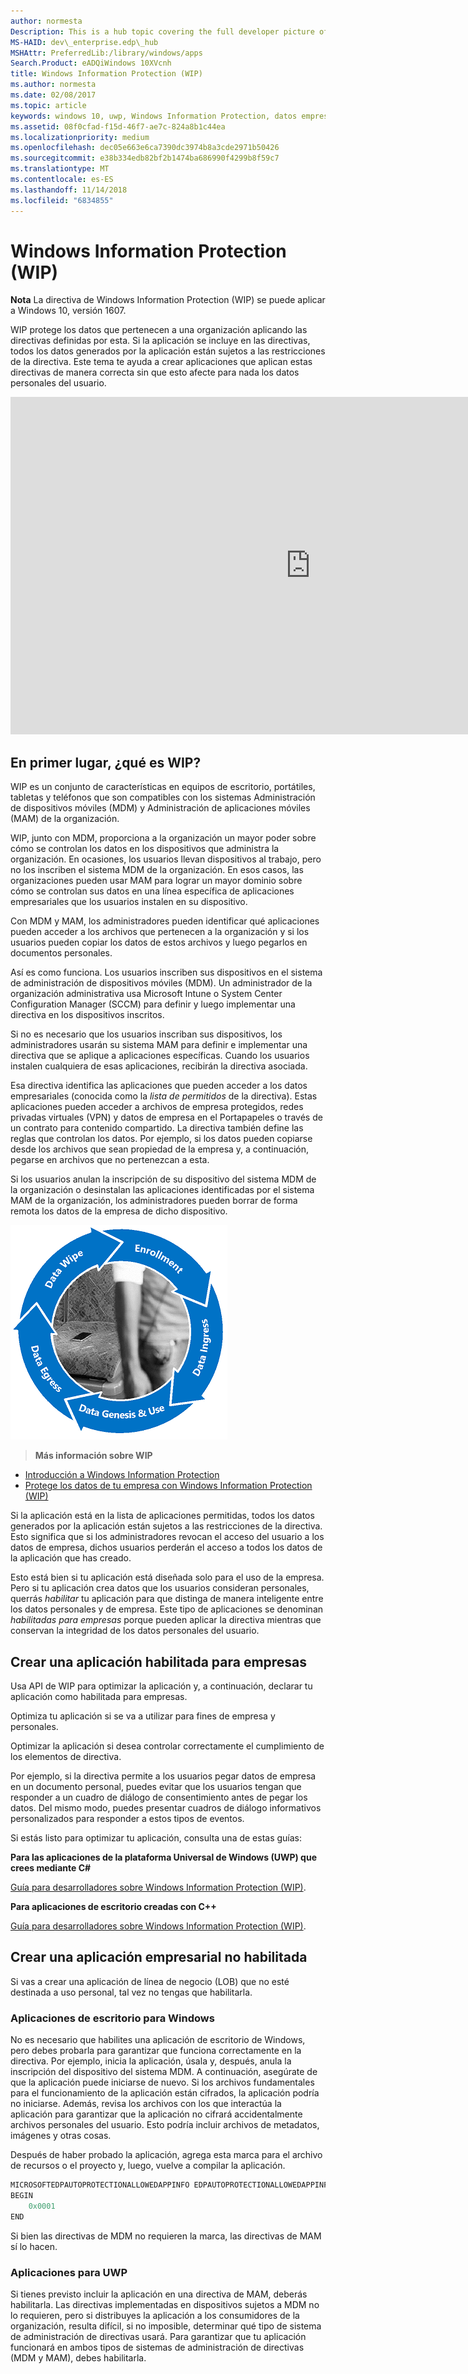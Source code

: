 ```yaml
---
author: normesta
Description: This is a hub topic covering the full developer picture of how Windows Information Protection (WIP) relates to files, buffers, clipboard, networking, background tasks, and data protection under lock.
MS-HAID: dev\_enterprise.edp\_hub
MSHAttr: PreferredLib:/library/windows/apps
Search.Product: eADQiWindows 10XVcnh
title: Windows Information Protection (WIP)
ms.author: normesta
ms.date: 02/08/2017
ms.topic: article
keywords: windows 10, uwp, Windows Information Protection, datos empresariales, protección de datos empresariales, edp, aplicaciones habilitadas
ms.assetid: 08f0cfad-f15d-46f7-ae7c-824a8b1c44ea
ms.localizationpriority: medium
ms.openlocfilehash: dec05e663e6ca7390dc3974b8a3cde2971b50426
ms.sourcegitcommit: e38b334edb82bf2b1474ba686990f4299b8f59c7
ms.translationtype: MT
ms.contentlocale: es-ES
ms.lasthandoff: 11/14/2018
ms.locfileid: "6834855"
---
```

# <a name="windows-information-protection-wip"></a>Windows Information Protection (WIP)

__Nota__ La directiva de Windows Information Protection (WIP) se puede aplicar a Windows 10, versión 1607.

WIP protege los datos que pertenecen a una organización aplicando las directivas definidas por esta. Si la aplicación se incluye en las directivas, todos los datos generados por la aplicación están sujetos a las restricciones de la directiva. Este tema te ayuda a crear aplicaciones que aplican estas directivas de manera correcta sin que esto afecte para nada los datos personales del usuario.
<iframe src="https://channel9.msdn.com/Blogs/Windows-Development-for-the-Enterprise/Securing-Enterprise-Data-with-Windows-Information-Protection/player" width="960" height="540" allowFullScreen frameBorder="0"></iframe>

## <a name="first-what-is-wip"></a>En primer lugar, ¿qué es WIP?

WIP es un conjunto de características en equipos de escritorio, portátiles, tabletas y teléfonos que son compatibles con los sistemas Administración de dispositivos móviles (MDM) y Administración de aplicaciones móviles (MAM) de la organización.

WIP, junto con MDM, proporciona a la organización un mayor poder sobre cómo se controlan los datos en los dispositivos que administra la organización. En ocasiones, los usuarios llevan dispositivos al trabajo, pero no los inscriben el sistema MDM de la organización.  En esos casos, las organizaciones pueden usar MAM para lograr un mayor dominio sobre cómo se controlan sus datos en una línea específica de aplicaciones empresariales que los usuarios instalen en su dispositivo.

Con MDM y MAM, los administradores pueden identificar qué aplicaciones pueden acceder a los archivos que pertenecen a la organización y si los usuarios pueden copiar los datos de estos archivos y luego pegarlos en documentos personales.

Así es como funciona. Los usuarios inscriben sus dispositivos en el sistema de administración de dispositivos móviles (MDM). Un administrador de la organización administrativa usa Microsoft Intune o System Center Configuration Manager (SCCM) para definir y luego implementar una directiva en los dispositivos inscritos.

Si no es necesario que los usuarios inscriban sus dispositivos, los administradores usarán su sistema MAM para definir e implementar una directiva que se aplique a aplicaciones específicas. Cuando los usuarios instalen cualquiera de esas aplicaciones, recibirán la directiva asociada.

Esa directiva identifica las aplicaciones que pueden acceder a los datos empresariales (conocida como la *lista de permitidos* de la directiva). Estas aplicaciones pueden acceder a archivos de empresa protegidos, redes privadas virtuales (VPN) y datos de empresa en el Portapapeles o través de un contrato para contenido compartido. La directiva también define las reglas que controlan los datos. Por ejemplo, si los datos pueden copiarse desde los archivos que sean propiedad de la empresa y, a continuación, pegarse en archivos que no pertenezcan a esta.

Si los usuarios anulan la inscripción de su dispositivo del sistema MDM de la organización o desinstalan las aplicaciones identificadas por el sistema MAM de la organización, los administradores pueden borrar de forma remota los datos de la empresa de dicho dispositivo.

![Ciclo de vida de WIP](images/wip-lifecycle.png)

> **Más información sobre WIP** <br>
* [Introducción a Windows Information Protection](https://blogs.technet.microsoft.com/windowsitpro/2016/06/29/introducing-windows-information-protection/)
* [Protege los datos de tu empresa con Windows Information Protection (WIP)](https://technet.microsoft.com/library/dn985838(v=vs.85).aspx)

Si la aplicación está en la lista de aplicaciones permitidas, todos los datos generados por la aplicación están sujetos a las restricciones de la directiva. Esto significa que si los administradores revocan el acceso del usuario a los datos de empresa, dichos usuarios perderán el acceso a todos los datos de la aplicación que has creado.

Esto está bien si tu aplicación está diseñada solo para el uso de la empresa. Pero si tu aplicación crea datos que los usuarios consideran personales, querrás *habilitar* tu aplicación para que distinga de manera inteligente entre los datos personales y de empresa. Este tipo de aplicaciones se denominan *habilitadas para empresas* porque pueden aplicar la directiva mientras que conservan la integridad de los datos personales del usuario.

## <a name="create-an-enterprise-enlightened-app"></a>Crear una aplicación habilitada para empresas

Usa API de WIP para optimizar la aplicación y, a continuación, declarar tu aplicación como habilitada para empresas.

Optimiza tu aplicación si se va a utilizar para fines de empresa y personales.

Optimizar la aplicación si desea controlar correctamente el cumplimiento de los elementos de directiva.

Por ejemplo, si la directiva permite a los usuarios pegar datos de empresa en un documento personal, puedes evitar que los usuarios tengan que responder a un cuadro de diálogo de consentimiento antes de pegar los datos. Del mismo modo, puedes presentar cuadros de diálogo informativos personalizados para responder a estos tipos de eventos.

Si estás listo para optimizar tu aplicación, consulta una de estas guías:

**Para las aplicaciones de la plataforma Universal de Windows (UWP) que crees mediante C#**

[Guía para desarrolladores sobre Windows Information Protection (WIP)](wip-dev-guide.md).

**Para aplicaciones de escritorio creadas con C++**

[Guía para desarrolladores sobre Windows Information Protection (WIP)](http://go.microsoft.com/fwlink/?LinkId=822192).


## <a name="create-non-enlightened-enterprise-app"></a>Crear una aplicación empresarial no habilitada

Si vas a crear una aplicación de línea de negocio (LOB) que no esté destinada a uso personal, tal vez no tengas que habilitarla.

### <a name="windows-desktop-apps"></a>Aplicaciones de escritorio para Windows
No es necesario que habilites una aplicación de escritorio de Windows, pero debes probarla para garantizar que funciona correctamente en la directiva. Por ejemplo, inicia la aplicación, úsala y, después, anula la inscripción del dispositivo del sistema MDM. A continuación, asegúrate de que la aplicación puede iniciarse de nuevo. Si los archivos fundamentales para el funcionamiento de la aplicación están cifrados, la aplicación podría no iniciarse. Además, revisa los archivos con los que interactúa la aplicación para garantizar que la aplicación no cifrará accidentalmente archivos personales del usuario. Esto podría incluir archivos de metadatos, imágenes y otras cosas.

Después de haber probado la aplicación, agrega esta marca para el archivo de recursos o el proyecto y, luego, vuelve a compilar la aplicación.

```cpp
MICROSOFTEDPAUTOPROTECTIONALLOWEDAPPINFO EDPAUTOPROTECTIONALLOWEDAPPINFOID
BEGIN
    0x0001
END
```
Si bien las directivas de MDM no requieren la marca, las directivas de MAM sí lo hacen.

### <a name="uwp-apps"></a>Aplicaciones para UWP

Si tienes previsto incluir la aplicación en una directiva de MAM, deberás habilitarla. Las directivas implementadas en dispositivos sujetos a MDM no lo requieren, pero si distribuyes la aplicación a los consumidores de la organización, resulta difícil, si no imposible, determinar qué tipo de sistema de administración de directivas usará. Para garantizar que tu aplicación funcionará en ambos tipos de sistemas de administración de directivas (MDM y MAM), debes habilitarla.






 

